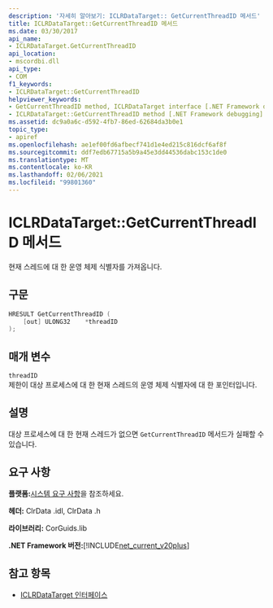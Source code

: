 ```yaml
---
description: '자세히 알아보기: ICLRDataTarget:: GetCurrentThreadID 메서드'
title: ICLRDataTarget::GetCurrentThreadID 메서드
ms.date: 03/30/2017
api_name:
- ICLRDataTarget.GetCurrentThreadID
api_location:
- mscordbi.dll
api_type:
- COM
f1_keywords:
- ICLRDataTarget::GetCurrentThreadID
helpviewer_keywords:
- GetCurrentThreadID method, ICLRDataTarget interface [.NET Framework debugging]
- ICLRDataTarget::GetCurrentThreadID method [.NET Framework debugging]
ms.assetid: dc9a0a6c-d592-4fb7-86ed-62684da3b0e1
topic_type:
- apiref
ms.openlocfilehash: ae1ef00fd6afbecf741d1e4ed215c816dcf6af8f
ms.sourcegitcommit: ddf7edb67715a5b9a45e3dd44536dabc153c1de0
ms.translationtype: MT
ms.contentlocale: ko-KR
ms.lasthandoff: 02/06/2021
ms.locfileid: "99801360"
---
```

# <a name="iclrdatatargetgetcurrentthreadid-method"></a>ICLRDataTarget::GetCurrentThreadID 메서드

현재 스레드에 대 한 운영 체제 식별자를 가져옵니다.  
  
## <a name="syntax"></a>구문  
  
```cpp  
HRESULT GetCurrentThreadID (  
    [out] ULONG32    *threadID  
);  
```  
  
## <a name="parameters"></a>매개 변수  

 `threadID`  
 제한이 대상 프로세스에 대 한 현재 스레드의 운영 체제 식별자에 대 한 포인터입니다.  
  
## <a name="remarks"></a>설명  

 대상 프로세스에 대 한 현재 스레드가 없으면 `GetCurrentThreadID` 메서드가 실패할 수 있습니다.  
  
## <a name="requirements"></a>요구 사항  

 **플랫폼:**[시스템 요구 사항](../../get-started/system-requirements.md)을 참조하세요.  
  
 **헤더:** ClrData .idl, ClrData .h  
  
 **라이브러리:** CorGuids.lib  
  
 **.NET Framework 버전:**[!INCLUDE[net_current_v20plus](../../../../includes/net-current-v20plus-md.md)]  
  
## <a name="see-also"></a>참고 항목

- [ICLRDataTarget 인터페이스](iclrdatatarget-interface.md)

